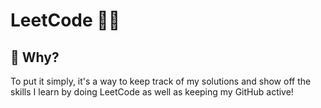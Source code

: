 # LeetCode 🧑‍💻

## 🤔 Why?

To put it simply, it's a way to keep track of my solutions and show off the skills I learn by doing LeetCode as well as keeping my GitHub active!
